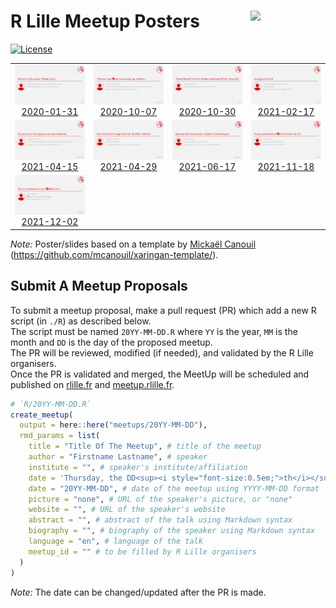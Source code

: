 
# R Lille Meetup Posters <a href="https://github.com/RLille/"><img src="https://avatars1.githubusercontent.com/u/60702180" align="right" width="120" /></a>

<!-- badges: start -->

[![License](https://img.shields.io/github/license/RLille/meetup-poster)](LICENSE)
<!-- badges: end -->

<table>
<tr>
<td align="center">
<a href="meetups/2020-01-31/materials/README.md"><img alt="Affiche du Meetup du 2020-01-31" src="meetups/2020-01-31/ads/2020-01-31.png" width="100%" height="auto" /><br/>2020-01-31</a>
</td>
<td align="center">
<a href="meetups/2020-10-07/materials/README.md"><img alt="Affiche du Meetup du 2020-10-07" src="meetups/2020-10-07/ads/2020-10-07.png" width="100%" height="auto" /><br/>2020-10-07</a>
</td>
<td align="center">
<a href="meetups/2020-10-30/materials/README.md"><img alt="Affiche du Meetup du 2020-10-30" src="meetups/2020-10-30/ads/2020-10-30.png" width="100%" height="auto" /><br/>2020-10-30</a>
</td>
<td align="center">
<a href="meetups/2021-02-17/materials/README.md"><img alt="Affiche du Meetup du 2021-02-17" src="meetups/2021-02-17/ads/2021-02-17.png" width="100%" height="auto" /><br/>2021-02-17</a>
</td>
</tr>
<tr>
<td align="center">
<a href="meetups/2021-04-15/materials/README.md"><img alt="Affiche du Meetup du 2021-04-15" src="meetups/2021-04-15/ads/2021-04-15.png" width="100%" height="auto" /><br/>2021-04-15</a>
</td>
<td align="center">
<a href="meetups/2021-04-29/materials/README.md"><img alt="Affiche du Meetup du 2021-04-29" src="meetups/2021-04-29/ads/2021-04-29.png" width="100%" height="auto" /><br/>2021-04-29</a>
</td>
<td align="center">
<a href="meetups/2021-06-17/materials/README.md"><img alt="Affiche du Meetup du 2021-06-17" src="meetups/2021-06-17/ads/2021-06-17.png" width="100%" height="auto" /><br/>2021-06-17</a>
</td>
<td align="center">
<a href="meetups/2021-11-18/materials/README.md"><img alt="Affiche du Meetup du 2021-11-18" src="meetups/2021-11-18/ads/2021-11-18.png" width="100%" height="auto" /><br/>2021-11-18</a>
</td>
</tr>
<tr>
<td align="center">
<a href="meetups/2021-12-02/materials/README.md"><img alt="Affiche du Meetup du 2021-12-02" src="meetups/2021-12-02/ads/2021-12-02.png" width="100%" height="auto" /><br/>2021-12-02</a>
</td>
</tr>
</table>

*Note:* Poster/slides based on a template by [Mickaël
Canouil](https://mickael.canouil.fr/)
(<https://github.com/mcanouil/xaringan-template/>).

## Submit A Meetup Proposals

To submit a meetup proposal, make a pull request (PR) which add a new R
script (in `./R`) as described below.  
The script must be named `20YY-MM-DD.R` where `YY` is the year, `MM` is
the month and `DD` is the day of the proposed meetup.  
The PR will be reviewed, modified (if needed), and validated by the R
Lille organisers.  
Once the PR is validated and merged, the MeetUp will be scheduled and
published on [rlille.fr](https://rlille.fr) and
[meetup.rlille.fr](http://meetup.rlille.fr).

``` r
# `R/20YY-MM-DD.R`
create_meetup(
  output = here::here("meetups/20YY-MM-DD"),
  rmd_params = list(
    title = "Title Of The Meetup", # title of the meetup
    author = "Firstname Lastname", # speaker
    institute = "", # speaker's institute/affiliation
    date = 'Thursday, the DD<sup><i style="font-size:0.5em;">th</i></sup> of MM, 20YY - 18:00 CET', # date of the meetup
    date = "20YY-MM-DD", # date of the meetup using YYYY-MM-DD format
    picture = "none", # URL of the speaker's picture, or "none"
    website = "", # URL of the speaker's website
    abstract = "", # abstract of the talk using Markdown syntax
    biography = "", # biography of the speaker using Markdown syntax
    language = "en", # language of the talk
    meetup_id = "" # to be filled by R Lille organisers
  )
)
```

*Note:* The date can be changed/updated after the PR is made.
